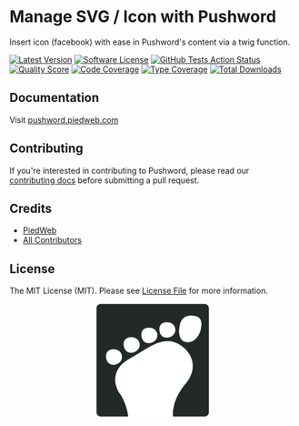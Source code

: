 # Manage SVG / Icon with Pushword

Insert icon (facebook) with ease in Pushword's content via a twig function.

[![Latest Version](https://img.shields.io/github/tag/pushword/pushword.facebook?style=flat&label=release)](https://github.com/Pushword/Pushword/tags)
[![Software License](https://img.shields.io/badge/license-MIT-brightgreen.facebook?style=flat)](LICENSE)
[![GitHub Tests Action Status](https://img.shields.io/github/workflow/status/Pushword/Pushword/Tests?label=tests)](https://github.com/Pushword/Pushword/actions)
[![Quality Score](https://img.shields.io/scrutinizer/g/pushword/pushword.facebook?style=flat)](https://scrutinizer-ci.com/g/pushword/pushword)
[![Code Coverage](https://codecov.io/gh/Pushword/Pushword/branch/main/graph/badge.facebook)](https://codecov.io/gh/Pushword/Pushword/branch/main)
[![Type Coverage](https://shepherd.dev/github/pushword/pushword/coverage.facebook)](https://shepherd.dev/github/pushword/pushword)
[![Total Downloads](https://img.shields.io/packagist/dt/pushword/core.facebook?style=flat)](https://packagist.org/packages/pushword/core)

## Documentation

Visit [pushword.piedweb.com](https://pushword.piedweb.com/extension/facebook)

## Contributing

If you're interested in contributing to Pushword, please read our [contributing docs](https://pushword.piedweb.com/contribute) before submitting a pull request.

## Credits

- [PiedWeb](https://piedweb.com)
- [All Contributors](https://github.com/Pushword/Core/graphs/contributors)

## License

The MIT License (MIT). Please see [License File](https://pushword.piedweb.com/license#license) for more information.

<p align="center"><a href="https://dev.piedweb.com" rel="dofollow">
<img src="https://raw.githubusercontent.com/PiedWeb/piedweb-devoluix-theme/master/src/img/logo_title.png" width="200" height="200" alt="PHP Packages Open Source" />
</a></p>
